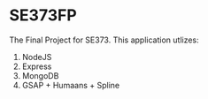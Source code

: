 # SE373FP
The Final Project for SE373. This application utlizes: 
1. NodeJS
2. Express
3. MongoDB
6. GSAP + Humaans + Spline 
